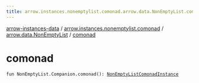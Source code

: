 ```yaml
---
title: arrow.instances.nonemptylist.comonad.arrow.data.NonEmptyList.comonad - arrow-instances-data
---
```


[arrow-instances-data](../../index.html) / [arrow.instances.nonemptylist.comonad](../index.html) / [arrow.data.NonEmptyList](index.html) / [comonad](./comonad.html)

# comonad

`fun NonEmptyList.Companion.comonad(): `[`NonEmptyListComonadInstance`](../../arrow.instances/-non-empty-list-comonad-instance/index.html)